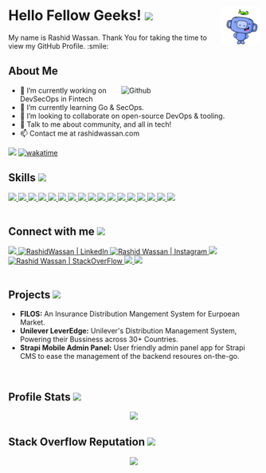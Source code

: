 <h1> Hello Fellow Geeks! <img src = "https://raw.githubusercontent.com/MartinHeinz/MartinHeinz/master/wave.gif" width = 50px>

<img width="15%" align="right" alt="Github" src="https://github.com/avinIndrasoma/avinIndrasoma/blob/main/749044136589393960.gif" />

  </h1>
  
<div size='1px'> My name is Rashid Wassan. Thank You for taking the time to view my GitHub Profile. :smile: 

  
  
  </div>


  
  <h2> About Me </h2>

<img width="55%" align="right" alt="Github" src="https://raw.githubusercontent.com/onimur/.github/master/.resources/git-header.svg" />


- 🔭 I’m currently working on DevSecOps in Fintech
- 🌱 I’m currently learning Go & SecOps. 
- 👯 I’m looking to collaborate on open-source DevOps & tooling. 
- 💬 Talk to me about community, and all in tech!
- 📫 Contact me at rashidwassan.com

![](https://komarev.com/ghpvc/?username=rashidwassan&color=blueviolet&label=Profile+Views)
[![wakatime](https://wakatime.com/badge/user/94dec0b3-75bc-4456-b8ac-37697338e4ac.svg)](https://wakatime.com/@94dec0b3-75bc-4456-b8ac-37697338e4ac)


<h2> Skills <img src = "https://media2.giphy.com/media/QssGEmpkyEOhBCb7e1/giphy.gif?cid=ecf05e47a0n3gi1bfqntqmob8g9aid1oyj2wr3ds3mg700bl&rid=giphy.gif" width = 20px> </h2>
<a href= https://github.com/rashidwassan > <img width ='35px' src ='https://raw.githubusercontent.com/rahulbanerjee26/githubAboutMeGenerator/main/icons/go.svg'> </a>
<a href= https://github.com/rashidwassan > <img width ='35px' src ='https://raw.githubusercontent.com/rahulbanerjee26/githubAboutMeGenerator/main/icons/java.svg'> </a>
<a href= https://github.com/rashidwassan > <img width ='35px' src ='https://raw.githubusercontent.com/rahulbanerjee26/githubAboutMeGenerator/main/icons/linux.svg'> </a>
<a href= https://github.com/rashidwassan > <img width ='35px' src ='https://raw.githubusercontent.com/rahulbanerjee26/githubAboutMeGenerator/main/icons/bash.svg'> </a>
<a href= https://github.com/rashidwassan > <img width ='35px' src ='https://raw.githubusercontent.com/rahulbanerjee26/githubAboutMeGenerator/main/icons/docker.svg'> </a>
<a href= https://github.com/rashidwassan > <img width ='35px' src ='https://raw.githubusercontent.com/rahulbanerjee26/githubAboutMeGenerator/main/icons/jenkins.svg'> </a>
<a href= https://github.com/rashidwassan > <img width ='35px' src ='https://raw.githubusercontent.com/rahulbanerjee26/githubAboutMeGenerator/main/icons/kafka.svg'> </a>
<a href= https://github.com/rashidwassan > <img width ='35px' src ='https://raw.githubusercontent.com/rahulbanerjee26/githubAboutMeGenerator/main/icons/kubernetes.svg'> </a>
<a href= https://github.com/rashidwassan > <img width ='35px' src ='https://raw.githubusercontent.com/rahulbanerjee26/githubAboutMeGenerator/main/icons/grafana.svg'> </a>
<a href= https://github.com/rashidwassan > <img width ='35px' src ='https://raw.githubusercontent.com/rahulbanerjee26/githubAboutMeGenerator/main/icons/aws.svg'> </a>
<a href= https://github.com/rashidwassan > <img width ='35px' src ='https://raw.githubusercontent.com/rahulbanerjee26/githubAboutMeGenerator/main/icons/azure.svg'> </a>
<a href= https://github.com/rashidwassan > <img width ='35px' src ='https://raw.githubusercontent.com/rahulbanerjee26/githubAboutMeGenerator/main/icons/gcp.svg'> </a>
<a href= https://github.com/rashidwassan > <img width ='35px' src ='https://raw.githubusercontent.com/rahulbanerjee26/githubAboutMeGenerator/main/icons/flutter.svg'> </a>
<a href= https://github.com/rashidwassan > <img width ='35px' src ='https://raw.githubusercontent.com/rahulbanerjee26/githubAboutMeGenerator/main/icons/arduino.svg'> </a>
<a href= https://github.com/rashidwassan > <img width ='35px' src ='https://raw.githubusercontent.com/rahulbanerjee26/githubAboutMeGenerator/main/icons/git.svg'> </a>
<a href= https://github.com/rashidwassan > <img width ='35px' src ='https://raw.githubusercontent.com/rahulbanerjee26/githubAboutMeGenerator/main/icons/github.svg'> </a>
<a href= https://github.com/rashidwassan > <img width ='35px' src ='https://raw.githubusercontent.com/rahulbanerjee26/githubAboutMeGenerator/main/icons/firebase.svg'> </a>

<br>
<br>


<h2> Connect with me <img src='https://raw.githubusercontent.com/ShahriarShafin/ShahriarShafin/main/Assets/handshake.gif' width="50px"> </h2>

<!--- social media icons, you can find them in assets directory of this repo --->
<a href="https://rashidwassan.com">
    <img height="45" src="https://user-images.githubusercontent.com/60597290/173854214-c646c175-420c-40a6-b994-25acf90dcac4.png" />
</a>  
<a href="https://www.linkedin.com/in/rashidwassan/">
  <img height="45" alt="RashidWassan | LinkedIn"  src="https://user-images.githubusercontent.com/60597290/173852531-4343e250-e3cb-4bdb-b84f-50695c64aa12.png"/>
</a> 
<a href="https://www.instagram.com/rashidwassan_">
  <img height="45" alt="Rashid Wassan | Instagram"  src="https://user-images.githubusercontent.com/60597290/173852523-c34e15e4-dc3b-4c2a-a5a4-d460b96e4151.png" />
</a>
<a href="https://twitter.com/rashidwassan_">
    <img height="45" src="https://user-images.githubusercontent.com/60597290/173852545-4b8a3257-69ac-42ad-895e-bb842fd60372.png" />
</a> 
<a href="https://stackoverflow.com/users/15750590/rashid-wassan">
  <img height="45" alt="Rashid Wassan | StackOverFlow" src="https://user-images.githubusercontent.com/60597290/173852537-7dc3093c-1ecc-4106-b0b3-7aa572d0449d.png" />
</a>
<a href="https://www.youtube.com/c/rashidwassan">
    <img height="45" src="https://user-images.githubusercontent.com/60597290/173852551-b848aea3-9d04-435a-9e1d-260f1c5d8942.png" />
<a href="https://dev.to/rashidwassan">
    <img height="45" src="https://user-images.githubusercontent.com/60597290/173852494-7b3ce86a-497d-4998-810e-35180b7bdea2.png" />
</a>

<br>
<br>

<h2> Projects  <img width ='18px' src ='https://raw.githubusercontent.com/rahulbanerjee26/githubAboutMeGenerator/main/icons/kubernetes.svg'> </h2>

- **FILOS:** An Insurance Distribution Mangement System for Eurpoean Market.
- **Unilever LeverEdge:** Unilever's Distribution Management System, Powering their Bussiness across 30+ Countries.
- **Strapi Mobile Admin Panel:** User friendly admin panel app for Strapi CMS to ease the management of the backend resoures on-the-go.

<br>

<h2> Profile Stats  <img width ='18px' src ='https://raw.githubusercontent.com/rahulbanerjee26/githubAboutMeGenerator/main/icons/github.svg'> </h2>

<p align="center">
  <img width="400px" src="https://github-readme-stats.vercel.app/api?username=rashidwassan&count_private=true&show_icons=true&theme=material-palenight&hide_border=true&bg_color=1F222E" />
<!--   <img width="400px" src="https://github-readme-streak-stats.herokuapp.com?user=rashidwassan&theme=material-palenight&hide_border=true&fire=C77800&ring=7C2AE8&background=1F222E" /> -->
</p>
<!--- <div align="center"> <img src="https://raw.githubusercontent.com/muhiqsimui/muhiqsimui/output/github-contribution-grid-snake.svg" /></div> --->

<h2> Stack Overflow Reputation   <img width ='18px' src ='https://raw.githubusercontent.com/rahulbanerjee26/githubAboutMeGenerator/main/icons/stack-overflow.svg'> </h2>

<p align="center">
<img src="https://github-readme-stackoverflow.vercel.app/?userID=15750590&theme=dark" height="250">
  </p>

